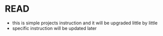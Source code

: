 # READ
* this is simple projects instruction and it will be upgraded little by little
* specific instruction will be updated later


